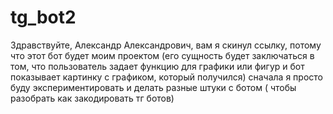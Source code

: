 # tg_bot2
Здравствуйте, Александр Александрович, вам я скинул ссылку, потому что этот бот будет моим проектом (его сущность будет заключаться в том, что пользователь задает функцию для графики или фигур и бот показывает картинку с графиком, который получился) сначала я просто буду экспериментировать и делать разные штуки с ботом ( чтобы разобрать как закодировать тг ботов)
